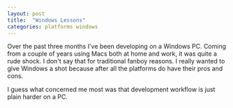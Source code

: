 ```yaml
---
layout: post
title:  "Windows Lessons"
categories: platforms windows
---
```


Over the past three months I've been developing on a Windows PC. Coming from a couple of years using Macs both at home
and work, it was quite a rude shock. I don't say that for traditional fanboy reasons. I really wanted to give Windows a shot because
after all the platforms do have their pros and cons.

I guess what concerned me most was that development workflow is just plain harder on a PC.